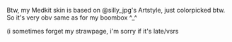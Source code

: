 Btw, my Medkit skin is based on @silly_jpg's Artstyle, just colorpicked btw. So it's very obv same as for my boombox ^_^

(i sometimes forget my strawpage, i'm sorry if it's late/vsrs
